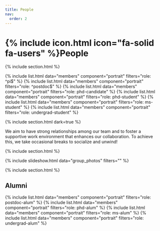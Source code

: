 ```yaml
---
title: People
nav:
  order: 2
---
```


# {% include icon.html icon="fa-solid fa-users" %}People

{% include section.html %}

{% include list.html data="members" component="portrait" filters="role: ^pi$" %}
{% include list.html data="members" component="portrait" filters="role: ^postdoc$" %}
{% include list.html data="members" component="portrait" filters="role: phd-candidate" %}
{% include list.html data="members" component="portrait" filters="role: phd-student" %}
{% include list.html data="members" component="portrait" filters="role: ms-student" %}
{% include list.html data="members" component="portrait" filters="role: undergrad-student" %}

{% include section.html dark=true %}

We aim to have strong relationships among our team and to foster a supportive
work environment that enhances our collaboration. To achieve this, we take
occasional breaks to socialize and unwind!  

{% include section.html %}

{% include slideshow.html data="group_photos" filters="" %}


{% include section.html %}
## Alumni

{% include list.html data="members" component="portrait" filters="role: postdoc-alum" %}
{% include list.html data="members" component="portrait" filters="role: phd-alum" %}
{% include list.html data="members" component="portrait" filters="role: ms-alum" %}
{% include list.html data="members" component="portrait" filters="role: undergrad-alum" %}
